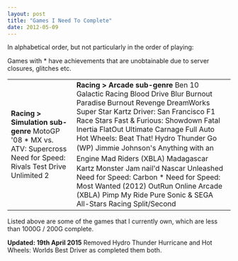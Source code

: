 ```yaml
---
layout: post
title: "Games I Need To Complete"
date: 2012-05-09
---
```


In alphabetical order, but not particularly in the order of playing:

Games with * have achievements that are unobtainable due to server closures, glitches etc.
<table cellspacing="0" cellpadding="0">
<tbody>
<tr>
<td><strong>Racing &gt; Simulation sub-genre</strong>
MotoGP '08 *
MX vs. ATV: Supercross
Need for Speed: Rivals
Test Drive Unlimited 2</td>
<td><strong>Racing &gt; Arcade sub-genre</strong>
Ben 10 Galactic Racing
Blood Drive
Blur
Burnout Paradise
Burnout Revenge
DreamWorks Super Star Kartz
Driver: San Francisco
F1 Race Stars
Fast &amp; Furious: Showdown
Fatal Inertia
FlatOut Ultimate Carnage
Full Auto
Hot Wheels: Beat That!
Hydro Thunder Go (WP)
<span style="font-family: inherit; font-size: inherit; line-height: 1.5;">Jimmie Johnson's Anything with an Engine
</span>Mad Riders (XBLA)
Madagascar Kartz
Monster Jam
nail'd
Nascar Unleashed
Need for Speed: Carbon *
Need for Speed: Most Wanted (2012)
OutRun Online Arcade (XBLA)
Pimp My Ride
Pure
Sonic &amp; SEGA All-Stars Racing
Split/Second</td>
</tr>
</tbody>
</table>
Listed above are some of the games that I currently own, which are less than 1000G / 200G complete.

<strong>Updated: 19th April 2015</strong>
Removed Hydro Thunder Hurricane and Hot Wheels: Worlds Best Driver as completed them both.